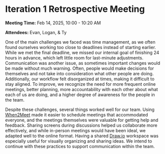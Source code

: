 # Iteration 1 Retrospective Meeting

**Meeting Time:** Feb 14, 2025, 10:00 - 10:20 AM

**Attendees:** Evan, Logan, & Ty

One of the main challenges we faced was time management, as we often found ourselves working too close to deadlines instead of starting earlier. While we met the final deadline, we missed our internal goal of finishing 24 hours in advance, which left little room for last-minute adjustments. Communication was another issue, as sometimes important changes would be made without much warning. Often, people would make decisions for themselves and not take into consideration what other people are doing. Additionally, our workflow felt disorganized at times, making it difficult to stay aligned. To improve, we recognize the need for more frequent online meetings, better planning, more accountability with each other about what each of us are doing, and a higher degree of awareness for the people in the team.

Despite these challenges, several things worked well for our team. Using [When2Meet](when2meet.com) made it easier to schedule meetings that accommodated everyone, and the meetings themselves were valuable for getting help and feedback. Sharing screens during discussions helped us collaborate more effectively, and while in-person meetings would have been ideal, we adapted well to the online format. Having a shared [Draw.io](draw.io) workspace was especially useful for visually organizing and sharing ideas. We intend to continue with these practices to support communication within the team.
